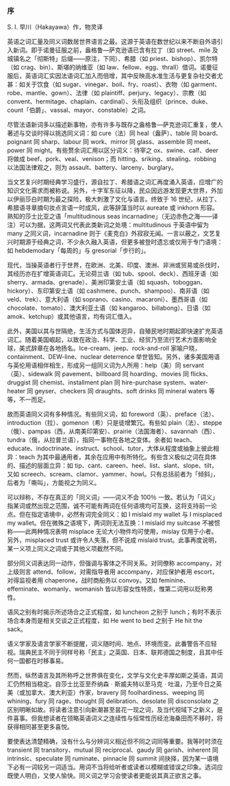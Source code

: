 ### 序

S. I. 早川（Hakayawa）作，物灵译

英语之词汇量及同义词数居世界语言之最。这源于英语在数世纪以来不断自外语引入新词。即于诺曼征服之前，盎格鲁—萨克逊语已含有拉丁（如 street、mile 及城镇名之「彻斯特」后缀——原注，下同）、希腊（如 priest、bishop）、凯尔特（如 crag、bin）、斯堪的纳维亚（如 law、fellow、egg、thrall）借词。诺曼征服后，英语词汇实因法语词汇加入而倍增，其中反映高水准生活与更复杂社交者尤甚：如关于饮食（如 sugar、vinegar、boil、fry、roast）、衣物（如 garment、robe、mantle、gown）、法律（如 plaintiff、perjury、legacy）、宗教（如 convent、hermitage、chaplain、cardinal）、头衔及组织（prince、duke、count「伯爵」、vassal、mayor、constable）之词。

尽管法语新词多以描述新事物，亦有许多与既存之盎格鲁—萨克逊词汇重复，使人著述与交谈时得以挑选同义词：如 cure（法）同 heal（盎萨）、table 同 board、poignant 同 sharp、labour 同 work、mirror 同 glass、assemble 同 meet、power 同 might。有些赘余词汇用以区分词义：待宰之 ox、swine、calf、deer 将做成 beef、pork、veal、venison；而 hitting、sriking、stealing、robbing 以法国法律观之，则为 assault、battery、larceny、burglary。

当文艺复兴时期经典学习盛行，源自拉丁、希腊语之词汇再度涌入英语，应增广的知识文化需求而被称说。另外，十字军东征以降，民众因远游发现更大世界，外加以伊丽莎白时期为最之探险，极大刺激了文化与语言。终致于 16 世纪，从拉丁、希腊语寻章摘句妆点言语一时成风，此等辞藻当时以 aureate 或 inkhorn 形容。熟知的莎士比亚之语「multitudinous seas incarnadine」（无边赤色之海——译注）可以为据，这两词又代表此类新词之处境：multitudinous 于英语中留为 many 之同义词，incarnadine 则于《麦克白》外寂寂无闻。一言以蔽之，文艺复兴时期源于经典之词，不少永久融入英语，但更多被登时遗忘或仅用于专门语境：如 hebdemodary「每周的」与 gresorial「步行的」。

现代，当操英语者行于世界，在欧洲、北美、印度、澳洲、非洲或贸易或杀伐时，其经历亦在扩增英语词汇。无论荷兰语（如 tub、spool、deck）、西班牙语（如 sherry、armada、grenade）、美洲印第安土语（如 squash、toboggan、hickory）、东印第安土语（如 cashmere、punch、shampoo）、南非语（如 veld、trek）、意大利语（如 soprano、casino、macaroni）、墨西哥语（如 chocolate、tomato）、澳大利亚土语（如 kangaroo、billabong）、日语（如 amok、ketchup）或其他语言，均有词汇借入。

此外，美国以其与世隔绝，生活方式与国体迥异，自殖民地时期起即快速扩充英语词汇。随着美国崛起，以致在政治、科学、工业、经贸乃至流行艺术方面影响全球，美式辞章在各地扬名。Ice-cream、jeep、rock-and-roll 家喻户晓，containment、DEW-line、nuclear deterrence 举世皆知。另外，诸多美国用语与英伦用语相伴相生，形成另一组同义词为人所用：help（美）同 servant（英）、sidewalk 同 pavement、billboard 同 hoarding、movies 同 flicks、druggist 同 chemist、installment plan 同 hire-purchase system、water-heater 同 geyser、checkers 同 draughts、soft drinks 同 mineral waters 等等，不一而足。

故而英语同义词有多种情况。有些同义词，如 foreword（英）、preface（法）、introduction（拉）、gomenon（希）只是徒增繁冗。有些如 plain（法）、steppe（俄）、pampas（西，从南美印第安）、prairie（法国海者）、savannah（西）、tundra（俄，从拉普兰语），指同一事物在各地之变体。余者如 teach、educate、indoctrinate、instruct、school、tutor，大体从程度或抽象上彼此相异：teach 为其中最通用者，其余在应用中有所特化。有些含义极似之词在具体的、描述的层面立异：如 tip、cant、careen、heel、list、slant、slope、tilt，又如 screech、scream、clamor、yammer、howl。只有总括前者为「倾斜」，后者为「嘶叫」，方能视之为同义。

可以辩称，不存在真正的「同义词」——词义不会 100％ 一致。若认为「词义」指某词或然出现之范围，诚不可能有两词在任何语境均可互换，这将支持前一论点。但在指定语境中，必然有词完全同义：如 I mislaid my wallet 与 I misplaced my wallet。但在微殊之语境下，两词则无法互换：I mislaid my suitcase 不被惯称——此两种情况表明 misplace 无论大小物件均可使用，mislay 仅用于小者。另外，misplaced trust 或许令人失落，但不说成 mislaid trust。此事再度说明，某一义项上同义之词或于其他义项截然不同。

部分同义词表达同一动作，但强调与客体之不同关系。对同僚称 accompany，对上级则言 attend、follow，对需指导者用 accompany，对应保护者用 escort，对得监视者用 chaperone，战时商船务以 convoy。又如 feminine、effeminate、womanly、womanish 皆以形容女性特质，惟第二词用以贬称男性。

语风之别有时揭示所述场合之正式程度，如 luncheon 之别于 lunch；有时不表示场合本身而是相关交谈之正式程度，如 He went to bed 之别于 He hit the sack。

语义学家及语言学家不断提醒，词义随时间、地点、环境而变。此番警告不应轻视。瑞典民主不同于同样号称「民主」之英国、日本、联邦德国之制度，且其中任何一国都在时移事易。

然而，纵然语言及其所称呼之世界俱在变化，文学与文化史丰厚如斯之英语，其词汇仍然相当稳定。自莎士比亚至乔纳森ㆍ斯威夫特以至马克ㆍ吐温，乃至今日之英美（或加拿大、澳大利亚）作家，bravery 同 foolhardiness、weeping 同 whining、fury 同 rage、thought 同 delibration、desolate 同 disconsolate 之区别明晰如故。将读者注意引向新潮甚至昙花一现之词，及当代视域下之新义，是件喜事。但我想读者在领略英语词义之连续性与恒常性历经沧海桑田而不移时，将获得相同甚至更多喜悦。

要使表达清楚精确，没有什么与分辨词义相近但不同之词同等重要。我等时时须在 transient 同 transitory、mutual 同 reciprocal、gaudy 同 garish、inherent 同 intrinsic、speculate 同 ruminate、pinnacle 同 summit 间抉择，因为某一语境下必有一词较另一词适当。用词不当将给听者或读者以模糊或错误之印象。选词应既使人明白，又使人愉快。同义词之学习会使读者更能说其真正欲言之事。

